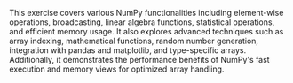 This exercise covers various NumPy functionalities including element-wise operations, broadcasting, linear algebra functions, statistical operations, and efficient memory usage. It also explores advanced techniques such as array indexing, mathematical functions, random number generation, integration with pandas and matplotlib, and type-specific arrays. Additionally, it demonstrates the performance benefits of NumPy's fast execution and memory views for optimized array handling.